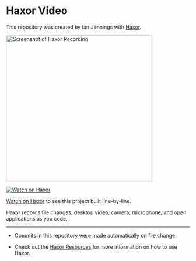 # Haxor Video

This repository was created by Ian Jennings with [Haxor](https://app.haxor.sh/replay/968c7adf-7e43-4a05-bc6c-9a02a025ed0d).

<a href="https://app.haxor.sh/replay/968c7adf-7e43-4a05-bc6c-9a02a025ed0d"><img src="https://app.haxor.sh/replay/968c7adf-7e43-4a05-bc6c-9a02a025ed0d/screenshot" alt="Screenshot of Haxor Recording" width="400" /></a> 

<a href="https://app.haxor.sh/replay/968c7adf-7e43-4a05-bc6c-9a02a025ed0d"><img src="https://app.haxor.sh/images/watch-on-haxor.png" alt="Watch on Haxor" /></a> 

[Watch on Haxor](https://app.haxor.sh/replay/968c7adf-7e43-4a05-bc6c-9a02a025ed0d) to see this project built line-by-line.

Haxor records file changes, desktop video, camera, microphone, and open applications as you code.


---
* Commits in this repository were made automatically on file change.

* Check out the [Haxor Resources](https://app.haxor.sh) for more information on how to use Haxor.
